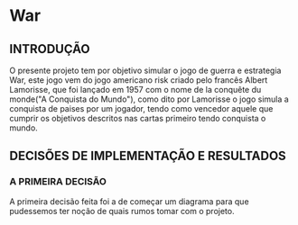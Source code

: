 # War

## INTRODUÇÃO

O presente projeto tem por objetivo simular o jogo de guerra e estrategia War,
este jogo vem do jogo americano risk criado pelo francês Albert Lamorisse, que
foi lançado em 1957 com o nome de la conquête du monde("A Conquista do Mundo"),
como dito por Lamorisse o jogo simula a conquista de paises por um jogador, tendo
como vencedor aquele que cumprir os objetivos descritos nas cartas primeiro
tendo conquista o mundo.

## DECISÕES DE IMPLEMENTAÇÃO E RESULTADOS

### A PRIMEIRA DECISÃO

A primeira decisão feita foi a de começar um diagrama para que pudessemos ter 
noção de quais rumos tomar com o projeto.
